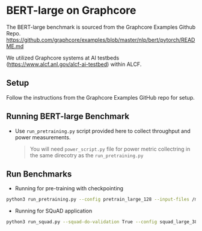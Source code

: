 # BERT-large on Graphcore

The BERT-large benchmark is sourced from the Graphcore Examples Github Repo. https://github.com/graphcore/examples/blob/master/nlp/bert/pytorch/README.md

We utilized Graphcore systems at AI testbeds (https://www.alcf.anl.gov/alcf-ai-testbed) within ALCF.

## Setup

Follow the instructions from the Graphcore Examples GitHub repo for setup.

## Running BERT-large Benchmark

* Use `run_pretraining.py` script provided here to collect throughput and power measurements. 
    > You will need `power_script.py` file for power metric collectring in the same direcotry as the `run_pretraining.py`

## Run Benchmarks 

* Running for pre-training with checkpointing

```bash
python3 run_pretraining.py --config pretrain_large_128 --input-files /mnt/localdata/torch_bert/packed_128/*.tfrecord --disable-progress-bar --packed-data --checkpoint-output-dir /projects/EE-ECP/fferdaus/bert_checkpoint/checkpoint_128/
```

* Running for SQuAD application 

```bash
python3 run_squad.py --squad-do-validation True --config squad_large_384 --checkpoint-input-dir /projects/EE-ECP/fferdaus/bert_checkpoint/checkpoint_512/step_2136
```
